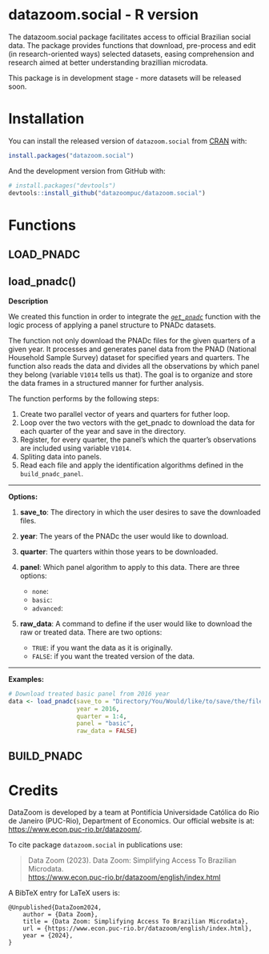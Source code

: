 
<!-- README.md is generated from README.Rmd. Please edit that file -->

# datazoom.social - R version

The datazoom.social package facilitates access to official Brazilian
social data. The package provides functions that download, pre-process
and edit (in research-oriented ways) selected datasets, easing
comprehension and research aimed at better understanding brazillian
microdata.

This package is in development stage - more datasets will be released
soon.

# Installation

You can install the released version of `datazoom.social` from
[CRAN](https://CRAN.R-project.org/package=datazoom.social) with:

``` r
install.packages("datazoom.social")
```

And the development version from GitHub with:

``` r
# install.packages("devtools")
devtools::install_github("datazoompuc/datazoom.social")
```

# Functions

## LOAD_PNADC

## load_pnadc()

**Description**

We created this function in order to integrate the
[*`get_pnadc`*](https://www.rdocumentation.org/packages/PNADcIBGE/versions/0.7.0/topics/get_pnadc)
function with the logic process of applying a panel structure to PNADc
datasets.

The function not only download the PNADc files for the given quarters of
a given year. It processes and generates panel data from the PNAD
(National Household Sample Survey) dataset for specified years and
quarters. The function also reads the data and divides all the
observations by which panel they belong (variable `V1014` tells us
that). The goal is to organize and store the data frames in a structured
manner for further analysis.

The function performs by the following steps:

1.  Create two parallel vector of years and quarters for futher loop.
2.  Loop over the two vectors with the get_pnadc to download the data
    for each quarter of the year and save in the directory.
3.  Register, for every quarter, the panel’s which the quarter’s
    observations are included using variable `V1014`.
4.  Spliting data into panels.
5.  Read each file and apply the identification algorithms defined in
    the `build_pnadc_panel`.

------------------------------------------------------------------------

**Options:**

1.  **save_to**: The directory in which the user desires to save the
    downloaded files.

2.  **year**: The years of the PNADc the user would like to download.

3.  **quarter**: The quarters within those years to be downloaded.

4.  **panel**: Which panel algorithm to apply to this data. There are
    three options:

    - `none`:
    - `basic`:
    - `advanced`:

5.  **raw_data**: A command to define if the user would like to download
    the raw or treated data. There are two options:

    - `TRUE`: if you want the data as it is originally.
    - `FALSE`: if you want the treated version of the data.

------------------------------------------------------------------------

**Examples:**

``` r
# Download treated basic panel from 2016 year
data <- load_pnadc(save_to = "Directory/You/Would/like/to/save/the/files",
                   year = 2016,
                   quarter = 1:4,
                   panel = "basic",
                   raw_data = FALSE)
```

## BUILD_PNADC

# Credits

DataZoom is developed by a team at Pontifícia Universidade Católica do
Rio de Janeiro (PUC-Rio), Department of Economics. Our official website
is at: <https://www.econ.puc-rio.br/datazoom/>.

To cite package `datazoom.social` in publications use:

> Data Zoom (2023). Data Zoom: Simplifying Access To Brazilian
> Microdata.  
> <https://www.econ.puc-rio.br/datazoom/english/index.html>

A BibTeX entry for LaTeX users is:

    @Unpublished{DataZoom2024,
        author = {Data Zoom},
        title = {Data Zoom: Simplifying Access To Brazilian Microdata},
        url = {https://www.econ.puc-rio.br/datazoom/english/index.html},
        year = {2024},
    }
